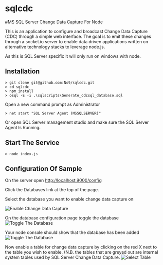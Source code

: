 sqlcdc
======
#MS SQL Server Change Data Capture For Node

This is an application to configure and broadcast Change Data Capture (CDC) through a simple web interface.
The goal is to emit these changes through a socket.io server to enable data driven applications written on alternative technology stacks to leverage node.js.

As this is SQL Server specific it will only run on windows with node. 

## Installation 
```
> git clone git@github.com:No9/sqlcdc.git
> cd sqlcdc
> npm install
> osql -E -i .\sqlscripts\Generate_cdcsql_database.sql
```
Open a new command prompt as Administrator 
```
> net start "SQL Server Agent (MSSQLSERVER)"
```
Or open SQL Server management studio and make sure the SQL Server Agent Is Running.

## Start The Service
```
> node index.js 
``` 

## Configuration Of Sample
On the server open [http://localhost:9000/config](http://localhost:9000/config)

Click the Databases link at the top of the page.

Select the database you want to enable change data capture on

![Enable Change Data Capture](http://farm8.staticflickr.com/7133/7827235140_19561b8dae.jpg "CDC Database List")

On the database configuration page toggle the database
![Toggle The Database](http://farm9.staticflickr.com/8442/7827273968_b128ccafd6.jpg "Toggle The Database")

Your node console should show that the database has been added
![Toggle The Database](http://farm9.staticflickr.com/8439/7827293440_9c955bdf33.jpg "Database Added")

Now enable a table for change data capture by clicking on the red X next to the table you wish to enable.
(N.B. the tables that are greyed out are internal system tables used by SQL Server Change Data Capture.
![Select Table](http://farm9.staticflickr.com/8287/7827310526_ef77436322.jpg "Selected Tables")


